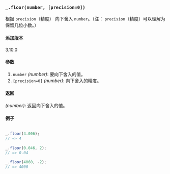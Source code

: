 ### `_.floor(number, [precision=0])`[​](#_floornumber-precision0 "_floornumber-precision0的直接链接")

根据 `precision`（精度） 向下舍入 `number`。（注： `precision`（精度）可以理解为保留几位小数。）

#### 添加版本

3.10.0

#### 参数

1.  `number` _(number)_: 要向下舍入的值。
2.  `[precision=0]` _(number)_: 向下舍入的精度。

#### 返回

_(number)_: 返回向下舍入的值。

#### 例子

```js

_.floor(4.006);
// => 4
 
_.floor(0.046, 2);
// => 0.04
 
_.floor(4060, -2);
// => 4000

```

